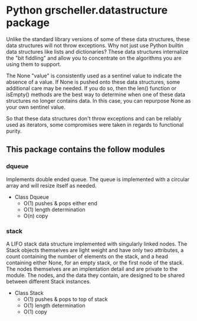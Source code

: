 # Python grscheller.datastructure package

Unlike the standard library versions of some of these data structures,
these data structures will not throw exceptions. Why not just use Python
builtin data structures like lists and dictionaries? These data
structures internalize the "bit fiddling" and allow you to concentrate
on the algorithms you are using them to support.

The None "value" is consistently used as a sentinel value to indicate the
absence of a value. If None is pushed onto these data structures, some
additional care may be needed. If you do so, then the len() function or
isEmpty() methods are the best way to determine when one of these
data structures no longer contains data. In this case, you can repurpose
None as your own sentinel value.

So that these data structures don't throw exceptions and can be reliably
used as iterators, some compromises were taken in regards to functional
purity.

## This package contains the follow modules

### dqueue
Implements double ended queue. The queue is implemented with a circular
array and will resize itself as needed.

* Class Dqueue
  * O(1) pushes & pops either end
  * O(1) length determination
  * O(n) copy

### stack
A LIFO stack data structure implemented with singularly linked
nodes. The Stack objects themselves are light weight and have only two
attributes, a count containing the number of elements on the stack, and
a head containing either None, for an empty stack, or the first node of
the stack. The nodes themselves are an implentation detail and are
private to the module. The nodes, and the data they contain, are
designed to be shared between different Stack instances.
          
* Class Stack
  * O(1) pushes & pops to top of stack
  * O(1) length determination
  * O(1) copy
